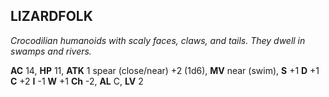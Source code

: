 ## LIZARDFOLK

_Crocodilian humanoids with scaly faces, claws, and tails. They dwell in swamps and rivers._

**AC** 14, **HP** 11, **ATK** 1 spear (close/near) +2 (1d6), **MV** near (swim), **S** +1 **D** +1 **C** +2 **I** -1 **W** +1 **Ch** -2, **AL** C, **LV** 2

